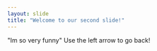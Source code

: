 ```yaml
---
layout: slide
title: "Welcome to our second slide!"
---
```

"Im so very funny"
Use the left arrow to go back!
